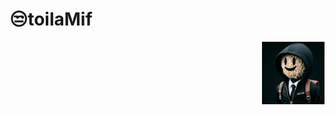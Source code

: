 <H1>😒toilaMif</H1>
<img src="https://raw.githubusercontent.com/toilaMif/toilaMif/main/Mif.jpg" alt="" width="100" align= "right">

<!-- <H3>TE GHE VI KHONG BIET BOI MA TUI CHIM DAM TRONG TRI THUC</H3> -->
<!---
toilaMif/toilaMif is a ✨ special ✨ repository because its `README.md` (this file) appears on your GitHub profile.
You can click the Preview link to take a look at your changes.
--->
